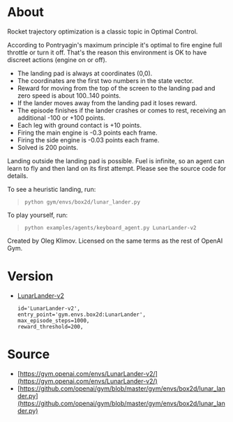 # About
Rocket trajectory optimization is a classic topic in Optimal Control.

According to Pontryagin's maximum principle it's optimal to fire engine full throttle or turn it off. That's the reason this environment is OK to have discreet actions (engine on or off).

* The landing pad is always at coordinates (0,0). 
* The coordinates are the first two numbers in the state vector. 
* Reward for moving from the top of the screen to the landing pad and zero speed is about 100..140 points. 
* If the lander moves away from the landing pad it loses reward. 
* The episode finishes if the lander crashes or comes to rest, receiving an additional -100 or +100 points. 
* Each leg with ground contact is +10 points. 
* Firing the main engine is -0.3 points each frame. 
* Firing the side engine is -0.03 points each frame. 
* Solved is 200 points.

Landing outside the landing pad is possible. Fuel is infinite, so an agent can learn to fly and then land on its first attempt. Please see the source code for details.

To see a heuristic landing, run: 
>`python gym/envs/box2d/lunar_lander.py`

To play yourself, run: 
>`python examples/agents/keyboard_agent.py LunarLander-v2`

Created by Oleg Klimov. Licensed on the same terms as the rest of OpenAI Gym.

# Version
* [LunarLander-v2](https://github.com/openai/gym/blob/8e5a7ca3e6b4c88100a9550910dfb1a6ed8c5277/gym/envs/__init__.py#L97)
    ```
    id='LunarLander-v2',
    entry_point='gym.envs.box2d:LunarLander',
    max_episode_steps=1000,
    reward_threshold=200,
    ```

# Source
* [https://gym.openai.com/envs/LunarLander-v2/](https://gym.openai.com/envs/LunarLander-v2/)
* [https://github.com/openai/gym/blob/master/gym/envs/box2d/lunar_lander.py](https://github.com/openai/gym/blob/master/gym/envs/box2d/lunar_lander.py)